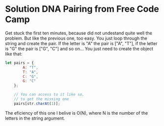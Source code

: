 Solution DNA Pairing from Free Code Camp
========================================

Get stuck the first ten minutes, because did not undestand quite well the problem. But like the previous one, too easy. You just loop through the string and create the pair. If the letter is "A" the pair is ["A", "T"], if the letter is "G" the pair is ["G", "C"] and so on... You just need to create the object like that:

```javascript
let pairs = {
        A: "T",
        T: "A",
        C: "G",
        G: "C"
    };

    // You can access to it like so,
    // to get the missing one
    pairs[str.charAt(1)];
```

The eficiency of this one I belive is O(N), where N is the number of the letters in the string argument.